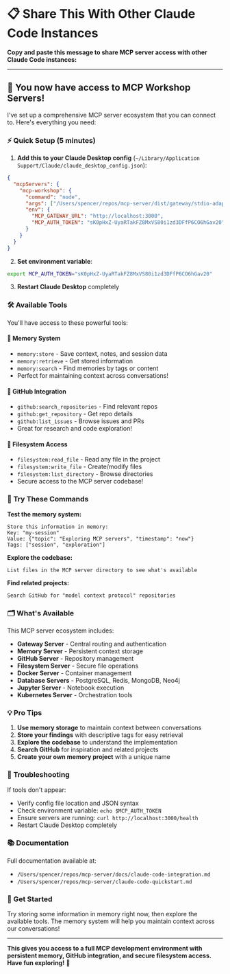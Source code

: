 # 📋 Share This With Other Claude Code Instances

**Copy and paste this message to share MCP server access with other Claude Code instances:**

---

## 🎉 You now have access to MCP Workshop Servers!

I've set up a comprehensive MCP server ecosystem that you can connect to. Here's everything you need:

### ⚡ Quick Setup (5 minutes)

1. **Add this to your Claude Desktop config** (`~/Library/Application Support/Claude/claude_desktop_config.json`):

```json
{
  "mcpServers": {
    "mcp-workshop": {
      "command": "node", 
      "args": ["/Users/spencer/repos/mcp-server/dist/gateway/stdio-adapter.js"],
      "env": {
        "MCP_GATEWAY_URL": "http://localhost:3000",
        "MCP_AUTH_TOKEN": "sK0pHxZ-UyaRTakFZ8MxVS80i1zd3DFfP6CO6hGav20"
      }
    }
  }
}
```

2. **Set environment variable**:
```bash
export MCP_AUTH_TOKEN="sK0pHxZ-UyaRTakFZ8MxVS80i1zd3DFfP6CO6hGav20"
```

3. **Restart Claude Desktop** completely

### 🛠️ Available Tools

You'll have access to these powerful tools:

#### 🧠 **Memory System**
- `memory:store` - Save context, notes, and session data
- `memory:retrieve` - Get stored information
- `memory:search` - Find memories by tags or content
- Perfect for maintaining context across conversations!

#### 🐙 **GitHub Integration** 
- `github:search_repositories` - Find relevant repos
- `github:get_repository` - Get repo details
- `github:list_issues` - Browse issues and PRs
- Great for research and code exploration!

#### 📁 **Filesystem Access**
- `filesystem:read_file` - Read any file in the project
- `filesystem:write_file` - Create/modify files
- `filesystem:list_directory` - Browse directories
- Secure access to the MCP server codebase!

### 🎯 Try These Commands

**Test the memory system:**
```
Store this information in memory:
Key: "my-session"
Value: {"topic": "Exploring MCP servers", "timestamp": "now"}
Tags: ["session", "exploration"]
```

**Explore the codebase:**
```
List files in the MCP server directory to see what's available
```

**Find related projects:**
```
Search GitHub for "model context protocol" repositories
```

### 🗂️ What's Available

This MCP server ecosystem includes:

- **Gateway Server** - Central routing and authentication
- **Memory Server** - Persistent context storage
- **GitHub Server** - Repository management
- **Filesystem Server** - Secure file operations  
- **Docker Server** - Container management
- **Database Servers** - PostgreSQL, Redis, MongoDB, Neo4j
- **Jupyter Server** - Notebook execution
- **Kubernetes Server** - Orchestration tools

### 💡 Pro Tips

1. **Use memory storage** to maintain context between conversations
2. **Store your findings** with descriptive tags for easy retrieval
3. **Explore the codebase** to understand the implementation
4. **Search GitHub** for inspiration and related projects
5. **Create your own memory project** with a unique name

### 🔧 Troubleshooting

If tools don't appear:
- Verify config file location and JSON syntax
- Check environment variable: `echo $MCP_AUTH_TOKEN`
- Ensure servers are running: `curl http://localhost:3000/health`
- Restart Claude Desktop completely

### 📚 Documentation

Full documentation available at:
- `/Users/spencer/repos/mcp-server/docs/claude-code-integration.md`
- `/Users/spencer/repos/mcp-server/claude-code-quickstart.md`

### 🚀 Get Started

Try storing some information in memory right now, then explore the available tools. The memory system will help you maintain context across our conversations!

---

**This gives you access to a full MCP development environment with persistent memory, GitHub integration, and secure filesystem access. Have fun exploring!** 🎉